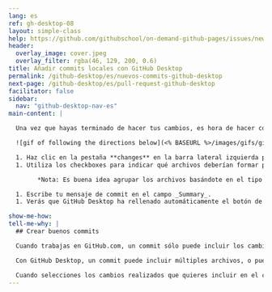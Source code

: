 ```yaml
---
lang: es
ref: gh-desktop-08
layout: simple-class
help: https://github.com/githubschool/on-demand-github-pages/issues/new?title=I%20need%20help&body=Describe%20what%20you%20need%20help%20with%20here.&labels=Help%20Wanted
header:
  overlay_image: cover.jpeg
  overlay_filter: rgba(46, 129, 200, 0.6)
title: Añadir commits locales con GitHub Desktop
permalink: /github-desktop/es/nuevos-commits-github-desktop
next-page: /github-desktop/es/pull-request-github-desktop
facilitator: false
sidebar:
  nav: "github-desktop-nav-es"
main-content: |

  Una vez que hayas terminado de hacer tus cambios, es hora de hacer commit (confirmarlos).

  ![gif of following the directions below](<% BASEURL %>/images/gifs/github-desktop/making-commits-locally.gif)

  1. Haz clic en la pestaña **changes** en la barra lateral izquierda para ver una lista de los archivos que han cambiado o se han añadido desde el último commit.
  1. Utiliza los checkboxes para indicar qué archivos deberían formar parte del commit. En esta actividad, seleccionarás el archivo `index.html`.

        *Nota: Es buena idea agrupar los archivos basándote en el tipo de cambio o el contenido del archivo. Por ejemplo, si has corregido el mismo problema de formato en varios documentos, deberías agruparlos en un único commit.*

  1. Escribe tu mensaje de commit en el campo _Summary_.
  1. Verás que GitHub Desktop ha rellenado automáticamente el botón de commit con el branch actual. Simplemente haz clic en el botón para hacer commit de tus cambios.

show-me-how:
tell-me-why: |
  ## Crear buenos commits

  Cuando trabajas en GitHub.com, un commit sólo puede incluir los cambios que has hecho en un único archivo. Pero cuando trabajas desde la aplicación de escritorio, tienes mucho más control sobre tus commits.

  Con GitHub Desktop, un commit puede incluir múltiples archivos, o puedes seleccionar un cambio específico en un archivo del que te gustaría hacer commit.

  Cuando selecciones los cambios realizados que quieres incluir en el commit, deberías intentar crear lo que nos gusta llamar un **commit atómico**. En otras palabras, cada commit que hagas debería contener cambios que tienen sentido juntos y representan una única unidad de trabajo.
---
```

